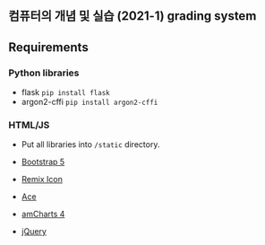 ## 컴퓨터의 개념 및 실습 (2021-1) grading system

## Requirements

### Python libraries

* flask ```pip install flask```
* argon2-cffi ```pip install argon2-cffi```

### HTML/JS

* Put all libraries into ```/static``` directory.

* [Bootstrap 5](https://getbootstrap.com/)
* [Remix Icon](https://remixicon.com/)
* [Ace](https://ace.c9.io/)
* [amCharts 4](https://www.amcharts.com/)
* [jQuery](https://jquery.com/)